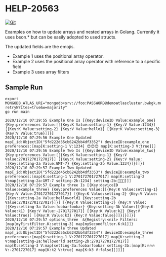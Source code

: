 # HELP-20563

[![Git](https://app.soluble.cloud/api/v1/public/badges/303dbc2f-f840-4e3b-922a-2a71758d865f.svg?orgId=679096383598)](https://app.soluble.cloud/repos/details/github.com/desteves/help-20563?orgId=679096383598)  

Examples on how to update arrays and nested arrays in Golang. Currently it uses bson.* but can be easily adopted to used structs.

The updated fields are the emojis.

- Example 1 uses the positional array operator.
- Example 2 uses the positional array operator with reference to a specific field
- Example 3 uses array filters

## Sample Run

```
export MONGODB_ATLAS_URI="mongodb+srv://foo:PASSWORD@demoatlascluster.bwkgk.mongodb.net/tutorial?retryWrites=true&w=majority"
go run main

2020/12/10 07:29:55 Example One Is [{Key:deviceID Value:example_one} {Key:preferences Value:[[{Key:K Value:setting-1} {Key:V Value:1234}] [{Key:K Value:setting-2} {Key:V Value:hello}] [{Key:K Value:setting-3} {Key:V Value:true}]]}]
2020/12/10 07:29:56 Example One Updated map[_id:ObjectID("5fd222d35cb6242bb4df3352") deviceID:example_one preferences:[map[K:setting-1 V:1234] 😍😍😍 map[K:setting-3 V:true]]]
2020/12/10 07:29:56 Example Two Is [{Key:deviceID Value:example_two} {Key:preferences Value:[[{Key:K Value:setting-1} {Key:V Value:270172701727017}] [{Key:K Value:setting-2} {Key:V Value:[{Key:setting-2a Value:GMT-7} {Key:setting-2b Value:1234}]}]]}]
2020/12/10 07:29:57 Example Two Updated map[_id:ObjectID("5fd222d45cb6242bb4df3353") deviceID:example_two preferences:[map[K:setting-1 V:270172701727017] map[K:setting-2 V:map[setting-2a:GMT-7 setting-2b:1234] setting-2b:🤩🤩🤩]]]
2020/12/10 07:29:57 Example three Is [{Key:deviceID Value:example_three} {Key:preferences Value:[[{Key:K Value:setting-1} {Key:V Value:270172701727017}] [{Key:K Value:setting-2} {Key:V Value:[{Key:setting-2a Value:helloworld} {Key:setting-2b Value:270172701727017}]}] [{Key:K Value:setting-3} {Key:V Value:[{Key:setting-3a Value:foobarfoobar} {Key:setting-3b Value:[[{Key:K Value:k1} {Key:V Value:-2701727017}] [{Key:K Value:k2} {Key:V Value:true}] [{Key:K Value:k3} {Key:V Value:false}]]}]}]]}]
2020/12/10 07:29:57 options_three  &{Registry:<nil> Filters:[map[myFirstFilter.K:setting-3] map[mySecondFilter.K:k1]]}
2020/12/10 07:29:57 Example three Updated map[_id:ObjectID("5fd222d55cb6242bb4df3354") deviceID:example_three preferences:[map[K:setting-1 V:270172701727017] map[K:setting-2 V:map[setting-2a:helloworld setting-2b:270172701727017]] map[K:setting-3 V:map[setting-3a:foobarfoobar setting-3b:[map[K:🔥🔥🔥 V:-2701727017] map[K:k2 V:true] map[K:k3 V:false]]]]]]
```